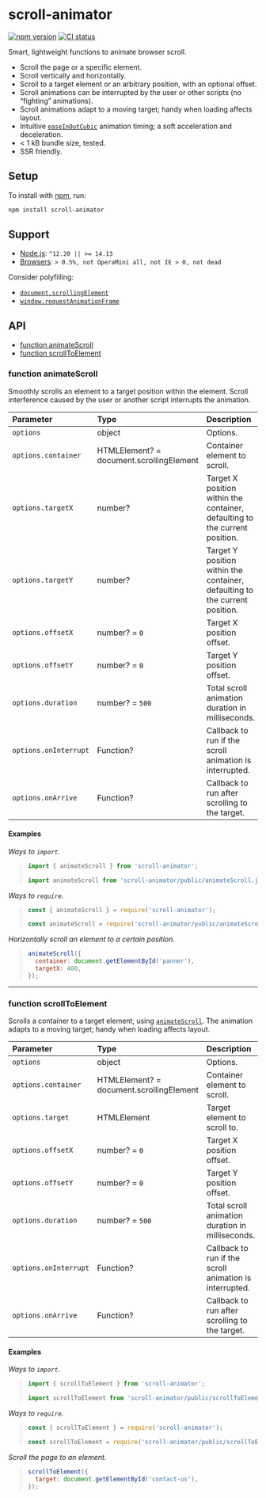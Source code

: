 # scroll-animator

[![npm version](https://badgen.net/npm/v/scroll-animator)](https://npm.im/scroll-animator) [![CI status](https://github.com/jaydenseric/scroll-animator/workflows/CI/badge.svg)](https://github.com/jaydenseric/scroll-animator/actions)

Smart, lightweight functions to animate browser scroll.

- Scroll the page or a specific element.
- Scroll vertically and horizontally.
- Scroll to a target element or an arbitrary position, with an optional offset.
- Scroll animations can be interrupted by the user or other scripts (no “fighting” animations).
- Scroll animations adapt to a moving target; handy when loading affects layout.
- Intuitive [`easeInOutCubic`](https://easings.net/#easeInOutCubic) animation timing; a soft acceleration and deceleration.
- < 1 kB bundle size, tested.
- SSR friendly.

## Setup

To install with [npm](https://npmjs.com/get-npm), run:

```sh
npm install scroll-animator
```

## Support

- [Node.js](https://nodejs.org): `^12.20 || >= 14.13`
- [Browsers](https://npm.im/browserslist): `> 0.5%, not OperaMini all, not IE > 0, not dead`

Consider polyfilling:

- [`document.scrollingElement`](https://caniuse.com/#feat=document-scrollingelement)
- [`window.requestAnimationFrame`](https://caniuse.com/#feat=requestanimationframe)

## API

- [function animateScroll](#function-animatescroll)
- [function scrollToElement](#function-scrolltoelement)

### function animateScroll

Smoothly scrolls an element to a target position within the element. Scroll interference caused by the user or another script interrupts the animation.

| Parameter | Type | Description |
| :-- | :-- | :-- |
| `options` | object | Options. |
| `options.container` | HTMLElement? = document.scrollingElement | Container element to scroll. |
| `options.targetX` | number? | Target X position within the container, defaulting to the current position. |
| `options.targetY` | number? | Target Y position within the container, defaulting to the current position. |
| `options.offsetX` | number? = `0` | Target X position offset. |
| `options.offsetY` | number? = `0` | Target Y position offset. |
| `options.duration` | number? = `500` | Total scroll animation duration in milliseconds. |
| `options.onInterrupt` | Function? | Callback to run if the scroll animation is interrupted. |
| `options.onArrive` | Function? | Callback to run after scrolling to the target. |

#### Examples

_Ways to `import`._

> ```js
> import { animateScroll } from 'scroll-animator';
> ```
>
> ```js
> import animateScroll from 'scroll-animator/public/animateScroll.js';
> ```

_Ways to `require`._

> ```js
> const { animateScroll } = require('scroll-animator');
> ```
>
> ```js
> const animateScroll = require('scroll-animator/public/animateScroll.js');
> ```

_Horizontally scroll an element to a certain position._

> ```js
> animateScroll({
>   container: document.getElementById('panner'),
>   targetX: 400,
> });
> ```

---

### function scrollToElement

Scrolls a container to a target element, using [`animateScroll`](#function-animatescroll). The animation adapts to a moving target; handy when loading affects layout.

| Parameter | Type | Description |
| :-- | :-- | :-- |
| `options` | object | Options. |
| `options.container` | HTMLElement? = document.scrollingElement | Container element to scroll. |
| `options.target` | HTMLElement | Target element to scroll to. |
| `options.offsetX` | number? = `0` | Target X position offset. |
| `options.offsetY` | number? = `0` | Target Y position offset. |
| `options.duration` | number? = `500` | Total scroll animation duration in milliseconds. |
| `options.onInterrupt` | Function? | Callback to run if the scroll animation is interrupted. |
| `options.onArrive` | Function? | Callback to run after scrolling to the target. |

#### Examples

_Ways to `import`._

> ```js
> import { scrollToElement } from 'scroll-animator';
> ```
>
> ```js
> import scrollToElement from 'scroll-animator/public/scrollToElement.js';
> ```

_Ways to `require`._

> ```js
> const { scrollToElement } = require('scroll-animator');
> ```
>
> ```js
> const scrollToElement = require('scroll-animator/public/scrollToElement.js');
> ```

_Scroll the page to an element._

> ```js
> scrollToElement({
>   target: document.getElementById('contact-us'),
> });
> ```
